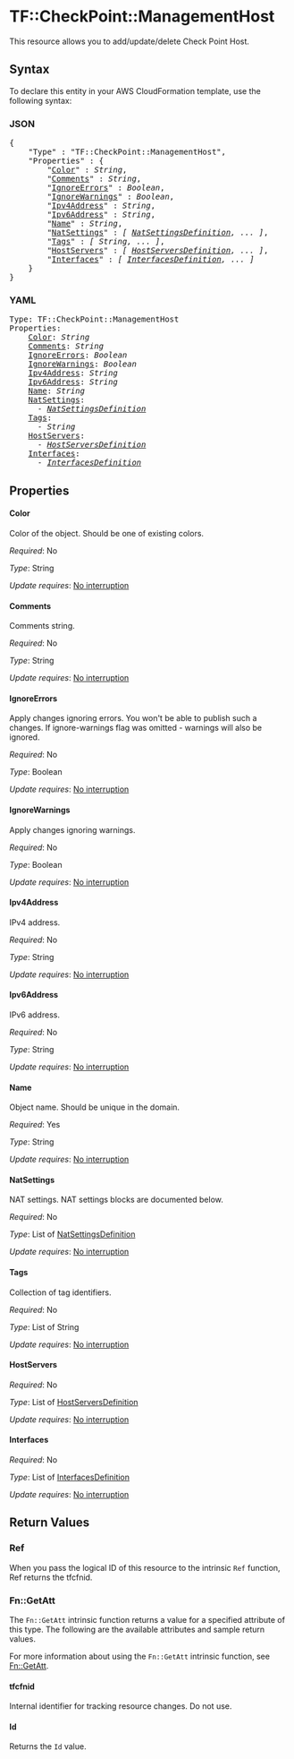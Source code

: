 # TF::CheckPoint::ManagementHost

This resource allows you to add/update/delete Check Point Host.

## Syntax

To declare this entity in your AWS CloudFormation template, use the following syntax:

### JSON

<pre>
{
    "Type" : "TF::CheckPoint::ManagementHost",
    "Properties" : {
        "<a href="#color" title="Color">Color</a>" : <i>String</i>,
        "<a href="#comments" title="Comments">Comments</a>" : <i>String</i>,
        "<a href="#ignoreerrors" title="IgnoreErrors">IgnoreErrors</a>" : <i>Boolean</i>,
        "<a href="#ignorewarnings" title="IgnoreWarnings">IgnoreWarnings</a>" : <i>Boolean</i>,
        "<a href="#ipv4address" title="Ipv4Address">Ipv4Address</a>" : <i>String</i>,
        "<a href="#ipv6address" title="Ipv6Address">Ipv6Address</a>" : <i>String</i>,
        "<a href="#name" title="Name">Name</a>" : <i>String</i>,
        "<a href="#natsettings" title="NatSettings">NatSettings</a>" : <i>[ <a href="natsettingsdefinition.md">NatSettingsDefinition</a>, ... ]</i>,
        "<a href="#tags" title="Tags">Tags</a>" : <i>[ String, ... ]</i>,
        "<a href="#hostservers" title="HostServers">HostServers</a>" : <i>[ <a href="hostserversdefinition.md">HostServersDefinition</a>, ... ]</i>,
        "<a href="#interfaces" title="Interfaces">Interfaces</a>" : <i>[ <a href="interfacesdefinition.md">InterfacesDefinition</a>, ... ]</i>
    }
}
</pre>

### YAML

<pre>
Type: TF::CheckPoint::ManagementHost
Properties:
    <a href="#color" title="Color">Color</a>: <i>String</i>
    <a href="#comments" title="Comments">Comments</a>: <i>String</i>
    <a href="#ignoreerrors" title="IgnoreErrors">IgnoreErrors</a>: <i>Boolean</i>
    <a href="#ignorewarnings" title="IgnoreWarnings">IgnoreWarnings</a>: <i>Boolean</i>
    <a href="#ipv4address" title="Ipv4Address">Ipv4Address</a>: <i>String</i>
    <a href="#ipv6address" title="Ipv6Address">Ipv6Address</a>: <i>String</i>
    <a href="#name" title="Name">Name</a>: <i>String</i>
    <a href="#natsettings" title="NatSettings">NatSettings</a>: <i>
      - <a href="natsettingsdefinition.md">NatSettingsDefinition</a></i>
    <a href="#tags" title="Tags">Tags</a>: <i>
      - String</i>
    <a href="#hostservers" title="HostServers">HostServers</a>: <i>
      - <a href="hostserversdefinition.md">HostServersDefinition</a></i>
    <a href="#interfaces" title="Interfaces">Interfaces</a>: <i>
      - <a href="interfacesdefinition.md">InterfacesDefinition</a></i>
</pre>

## Properties

#### Color

Color of the object. Should be one of existing colors.

_Required_: No

_Type_: String

_Update requires_: [No interruption](https://docs.aws.amazon.com/AWSCloudFormation/latest/UserGuide/using-cfn-updating-stacks-update-behaviors.html#update-no-interrupt)

#### Comments

Comments string.

_Required_: No

_Type_: String

_Update requires_: [No interruption](https://docs.aws.amazon.com/AWSCloudFormation/latest/UserGuide/using-cfn-updating-stacks-update-behaviors.html#update-no-interrupt)

#### IgnoreErrors

Apply changes ignoring errors. You won't be able to publish such a changes. If ignore-warnings flag was omitted - warnings will also be ignored.

_Required_: No

_Type_: Boolean

_Update requires_: [No interruption](https://docs.aws.amazon.com/AWSCloudFormation/latest/UserGuide/using-cfn-updating-stacks-update-behaviors.html#update-no-interrupt)

#### IgnoreWarnings

Apply changes ignoring warnings.

_Required_: No

_Type_: Boolean

_Update requires_: [No interruption](https://docs.aws.amazon.com/AWSCloudFormation/latest/UserGuide/using-cfn-updating-stacks-update-behaviors.html#update-no-interrupt)

#### Ipv4Address

IPv4 address.

_Required_: No

_Type_: String

_Update requires_: [No interruption](https://docs.aws.amazon.com/AWSCloudFormation/latest/UserGuide/using-cfn-updating-stacks-update-behaviors.html#update-no-interrupt)

#### Ipv6Address

IPv6 address.

_Required_: No

_Type_: String

_Update requires_: [No interruption](https://docs.aws.amazon.com/AWSCloudFormation/latest/UserGuide/using-cfn-updating-stacks-update-behaviors.html#update-no-interrupt)

#### Name

Object name. Should be unique in the domain.

_Required_: Yes

_Type_: String

_Update requires_: [No interruption](https://docs.aws.amazon.com/AWSCloudFormation/latest/UserGuide/using-cfn-updating-stacks-update-behaviors.html#update-no-interrupt)

#### NatSettings

NAT settings. NAT settings blocks are documented below.

_Required_: No

_Type_: List of <a href="natsettingsdefinition.md">NatSettingsDefinition</a>

_Update requires_: [No interruption](https://docs.aws.amazon.com/AWSCloudFormation/latest/UserGuide/using-cfn-updating-stacks-update-behaviors.html#update-no-interrupt)

#### Tags

Collection of tag identifiers.

_Required_: No

_Type_: List of String

_Update requires_: [No interruption](https://docs.aws.amazon.com/AWSCloudFormation/latest/UserGuide/using-cfn-updating-stacks-update-behaviors.html#update-no-interrupt)

#### HostServers

_Required_: No

_Type_: List of <a href="hostserversdefinition.md">HostServersDefinition</a>

_Update requires_: [No interruption](https://docs.aws.amazon.com/AWSCloudFormation/latest/UserGuide/using-cfn-updating-stacks-update-behaviors.html#update-no-interrupt)

#### Interfaces

_Required_: No

_Type_: List of <a href="interfacesdefinition.md">InterfacesDefinition</a>

_Update requires_: [No interruption](https://docs.aws.amazon.com/AWSCloudFormation/latest/UserGuide/using-cfn-updating-stacks-update-behaviors.html#update-no-interrupt)

## Return Values

### Ref

When you pass the logical ID of this resource to the intrinsic `Ref` function, Ref returns the tfcfnid.

### Fn::GetAtt

The `Fn::GetAtt` intrinsic function returns a value for a specified attribute of this type. The following are the available attributes and sample return values.

For more information about using the `Fn::GetAtt` intrinsic function, see [Fn::GetAtt](https://docs.aws.amazon.com/AWSCloudFormation/latest/UserGuide/intrinsic-function-reference-getatt.html).

#### tfcfnid

Internal identifier for tracking resource changes. Do not use.

#### Id

Returns the <code>Id</code> value.


